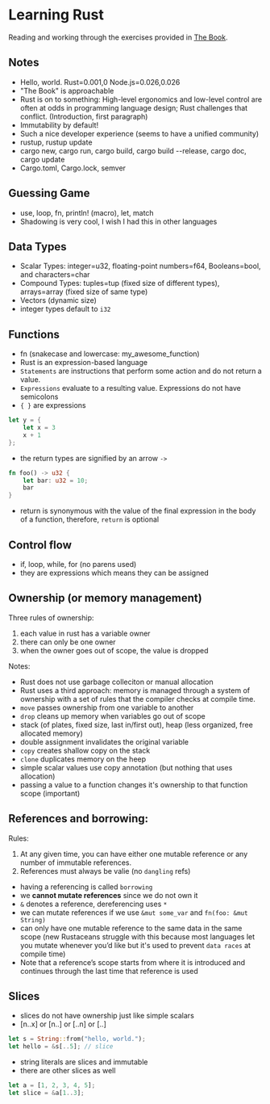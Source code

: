 # Learning Rust

Reading and working through the exercises provided in [The Book](https://doc.rust-lang.org/book).

## Notes

- Hello, world. Rust=0.001,0 Node.js=0.026,0.026
- "The Book" is approachable
- Rust is on to something: High-level ergonomics and low-level control are often at odds in programming language design; Rust challenges that conflict. (Introduction, first paragraph)
- Immutability by default!
- Such a nice developer experience (seems to have a unified community)
- rustup, rustup update
- cargo new, cargo run, cargo build, cargo build --release, cargo doc, cargo update
- Cargo.toml, Cargo.lock, semver

## Guessing Game
- use, loop, fn, println! (macro), let, match
- Shadowing is very cool, I wish I had this in other languages

## Data Types

- Scalar Types: integer=u32, floating-point numbers=f64, Booleans=bool, and characters=char
- Compound Types: tuples=tup (fixed size of different types), arrays=array (fixed size of same type)
- Vectors (dynamic size)
- integer types default to `i32`

## Functions
- fn (snakecase and lowercase: my_awesome_function)
- Rust is an expression-based language
- `Statements` are instructions that perform some action and do not return a value.
- `Expressions` evaluate to a resulting value. Expressions do not have semicolons
- `{ }` are expressions
```rust
let y = {
    let x = 3
    x + 1 
};
```
- the return types are signified by an arrow `->`
```rust
fn foo() -> u32 {
    let bar: u32 = 10;
    bar
}
```
- return is synonymous with the value of the final expression in the body of a function, therefore, `return` is optional

## Control flow

- if, loop, while, for (no parens used)
- they are expressions which means they can be assigned

## Ownership (or memory management)

Three rules of ownership:
1. each value in rust has a variable owner
2. there can only be one owner
3. when the owner goes out of scope, the value is dropped

Notes:

- Rust does not use garbage colleciton or manual allocation
- Rust uses a third approach: memory is managed through a system of ownership with a set of rules that the compiler checks at compile time.
- `move` passes ownership from one variable to another
- `drop` cleans up memory when variables go out of scope
- stack (of plates, fixed size, last in/first out), heap (less organized, free allocated memory)
- double assignment invalidates the original variable
- `copy` creates shallow copy on the stack
- `clone` duplicates memory on the heep
- simple scalar values use copy annotation (but nothing that uses allocation)
- passing a value to a function changes it's ownership to that function scope (important)

## References and borrowing:

Rules:
1. At any given time, you can have either one mutable reference or any number of immutable references.
2. References must always be valie (no `dangling` refs)

- having a referencing is called `borrowing`
- we **cannot mutate references** since we do not own it
- `&` denotes a reference, dereferencing uses `*`
- we can mutate references if we use `&mut some_var` and `fn(foo: &mut String)`
- can only have one mutable reference to the same data in the same scope (new Rustaceans struggle with this because most languages let you mutate whenever you’d like but it's used to prevent `data races` at compile time)
- Note that a reference’s scope starts from where it is introduced and continues through the last time that reference is used

## Slices

- slices do not have ownership just like simple scalars
- [n..x] or [n..] or [..n] or [..]

```rust
let s = String::from("hello, world.");
let hello = &s[..5]; // slice
```

- string literals are slices and immutable
- there are other slices as well

```rust
let a = [1, 2, 3, 4, 5];
let slice = &a[1..3];
```